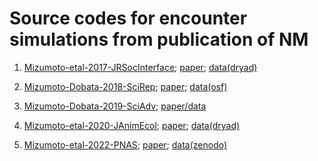 # Source codes for encounter simulations from publication of NM

1. [Mizumoto-etal-2017-JRSocInterface](./Mizumoto-etal-2017-JRSocInterface);  [paper](https://doi.org/10.1098/rsif.2017.0086);  [data(dryad)](https://datadryad.org/stash/dataset/doi:10.5061/dryad.303hh)

2. [Mizumoto-Dobata-2018-SciRep](./Mizumoto-Dobata-2018-SciRep);  [paper](https://doi.org/10.1038/s41598-018-21437-3);  [data(osf)](https://osf.io/h45fb/)

3. [Mizumoto-Dobata-2019-SciAdv](./Mizumoto-Dobata-2019-SciAdv);  [paper/data](https://doi.org/10.1126/sciadv.aau61)

4. [Mizumoto-etal-2020-JAnimEcol](./Mizumoto-etal-2020-JAnimEcol);  [paper](https://10.1111/1365-2656.13320);  [data(dryad)](https://doi.org/10.5061/dryad.15dv41ntn)

5. [Mizumoto-etal-2022-PNAS](./Mizumoto-etal-2022-PNAS);  [paper](https://doi.org/10.1073/pnas.2212401119);  [data(zenodo)](https://doi.org/10.5281/zenodo.7040069)
